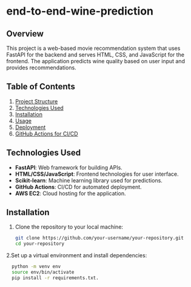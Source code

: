 # end-to-end-wine-prediction


## Overview
This project is a web-based movie recommendation system that uses FastAPI for the backend and serves HTML, CSS, and JavaScript for the frontend. The application predicts wine quality based on user input and provides recommendations.

## Table of Contents
1. [Project Structure](#project-structure)
2. [Technologies Used](#technologies-used)
3. [Installation](#installation)
4. [Usage](#usage)
5. [Deployment](#deployment)
6. [GitHub Actions for CI/CD](#github-actions-for-cicd)


## Technologies Used
- **FastAPI**: Web framework for building APIs.
- **HTML/CSS/JavaScript**: Frontend technologies for user interface.
- **Scikit-learn**: Machine learning library used for predictions.
- **GitHub Actions**: CI/CD for automated deployment.
- **AWS EC2**: Cloud hosting for the application.

## Installation
1. Clone the repository to your local machine:
   ```bash
   git clone https://github.com/your-username/your-repository.git
   cd your-repository

2.Set up a virtual environment and install dependencies:
  ```bash
    python -m venv env
    source env/bin/activate
    pip install -r requirements.txt.

